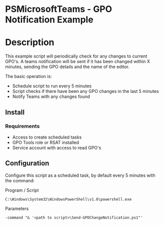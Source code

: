 # PSMicrosoftTeams - GPO Notification Example

# Description

This example script will periodically check for any changes to current GPO's. A teams notification will be sent if it has been changed within X minutes, sending the GPO details and the name of the editor.

The basic operation is:

* Schedule script to run every 5 minutes
* Script checks if there have been any GPO changes in the last 5 minutes
* Notify Teams with any changes found

## Install

### Requirements

* Access to create scheduled tasks
* GPO Tools role or RSAT installed
* Service account with access to read GPO's

## Configuration

Configure this script as a scheduled task, by default every 5 minutes with the command:

Program / Script

```
C:\Windows\System32\WindowsPowerShell\v1.0\powershell.exe
```

Parameters

```
-command "& '<path to script>\Send-GPOChangeNotification.ps1"'
```
